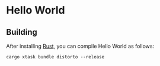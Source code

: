 # Hello World

## Building

After installing [Rust](https://rustup.rs/), you can compile Hello World as follows:

```shell
cargo xtask bundle distorto --release
```
